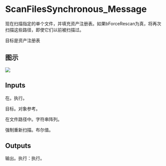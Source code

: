 # ScanFilesSynchronous_Message

现在扫描指定的单个文件，并填充资产注册表。如果bForceRescan为真，将再次扫描这些路径，即使它们以前被扫描过。

目标是资产注册表

## 图示

![]($-20221218-18010541.png)

## Inputs

在。执行。

目标。对象参考。

在文件路径中。字符串阵列。

强制重新扫描。布尔值。 

## Outputs

输出。执行：执行。
